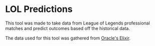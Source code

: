 
# LOL Predictions

This tool was made to take data from League of Legends professional matches and predict outcomes based off the historical data. 

The data used for this tool was gathered from [Oracle's Elixir](https://oracleselixir.com/tools/downloads). 
